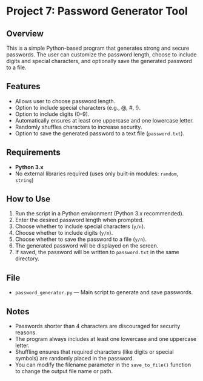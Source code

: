 #  Project 7: Password Generator Tool

## Overview

This is a simple Python-based program that generates strong and secure passwords. The user can customize the password length, choose to include digits and special characters, and optionally save the generated password to a file.

## Features

- Allows user to choose password length.
- Option to include special characters (e.g., @, #, !).
- Option to include digits (0–9).
- Automatically ensures at least one uppercase and one lowercase letter.
- Randomly shuffles characters to increase security.
- Option to save the generated password to a text file (`password.txt`).

## Requirements

- **Python 3.x**
- No external libraries required (uses only built-in modules: `random`, `string`)

## How to Use

1. Run the script in a Python environment (Python 3.x recommended).
2. Enter the desired password length when prompted.
3. Choose whether to include special characters (`y/n`).
4. Choose whether to include digits (`y/n`).
5. Choose whether to save the password to a file (`y/n`).
6. The generated password will be displayed on the screen.
7. If saved, the password will be written to `password.txt` in the same directory.

## File

- `password_generator.py` — Main script to generate and save passwords.

## Notes

- Passwords shorter than 4 characters are discouraged for security reasons.
- The program always includes at least one lowercase and one uppercase letter.
- Shuffling ensures that required characters (like digits or special symbols) are randomly placed in the password.
- You can modify the filename parameter in the `save_to_file()` function to change the output file name or path.
